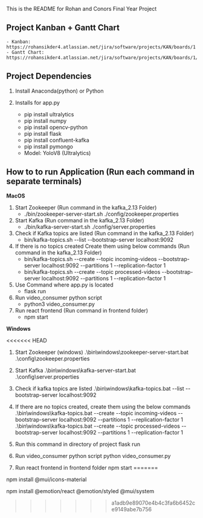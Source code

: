 This is the README for Rohan and Conors Final Year Project

## Project Kanban + Gantt Chart

    - Kanban: https://rohansikder4.atlassian.net/jira/software/projects/KAN/boards/1
    - Gantt Chart: https://rohansikder4.atlassian.net/jira/software/projects/KAN/boards/1/timeline

## Project Dependencies

1. Install Anaconda(python) or Python

2. Installs for app.py
   - pip install ultralytics
   - pip install numpy
   - pip install opencv-python
   - pip install flask
   - pip install confluent-kafka
   - pip install pymongo
   - Model: YoloV8 (Ultralytics)

## How to to run Application (Run each command in separate terminals)

**MacOS**

1. Start Zookeeper (Run command in the kafka_2.13 Folder)
   - ./bin/zookeeper-server-start.sh ./config/zookeeper.properties
2. Start Kafka (Run command in the kafka_2.13 Folder)
   - ./bin/kafka-server-start.sh ./config/server.properties
3. Check if Kafka topics are listed (Run command in the kafka_2.13 Folder)
   - bin/kafka-topics.sh --list --bootstrap-server localhost:9092
4. If there is no topics created Create them using below commands (Run command in the kafka_2.13 Folder)
   - bin/kafka-topics.sh --create --topic incoming-videos --bootstrap-server localhost:9092 --partitions 1 --replication-factor 1
   - bin/kafka-topics.sh --create --topic processed-videos --bootstrap-server localhost:9092 --partitions 1 --replication-factor 1
5. Use Command where app.py is located
   - flask run
6. Run video_consumer python script
   - python3 video_consumer.py
7. Run react frontend (Run command in frontend folder)
   - npm start

**Windows**

<<<<<<< HEAD
1. Start Zookeeper (windows)
   .\bin\windows\zookeeper-server-start.bat .\config\zookeeper.properties

2. Start Kafka
   .\bin\windows\kafka-server-start.bat .\config\server.properties

3. Check if kafka topics are listed
   .\bin\windows\kafka-topics.bat --list --bootstrap-server localhost:9092

4. If there are no topics created, create them using the below commands
   .\bin\windows\kafka-topics.bat --create --topic incoming-videos --bootstrap-server localhost:9092 --partitions 1 --replication-factor 1
   .\bin\windows\kafka-topics.bat --create --topic processed-videos --bootstrap-server localhost:9092 --partitions 1 --replication-factor 1

5. Run this command in directory of project
   flask run

6. Run video_consumer python script
   python video_consumer.py

7. Run react frontend in frontend folder
   npm start
=======

npm install @mui/icons-material

npm install @emotion/react @emotion/styled @mui/system
>>>>>>> a1adb9e89070e4b4c3fa6b6452ce9149abe7b756
